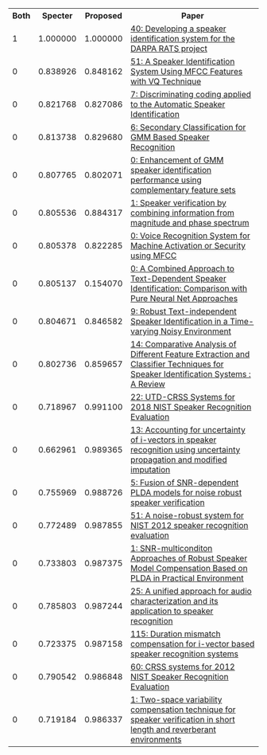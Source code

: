 <html><table><tr>
<th>Both</th>
<th>Specter</th>
<th>Proposed</th>
<th>Paper</th>
</tr>
<tr>
<td>1</td>
<td>1.000000</td>
<td>1.000000</td>
<td><a href="https://www.semanticscholar.org/paper/f00bea11eed756c3ae90dae416945d8708155caf">40: Developing a speaker identification system for the DARPA RATS project</a></td>
</tr>
<tr>
<td>0</td>
<td>0.838926</td>
<td>0.848162</td>
<td><a href="https://www.semanticscholar.org/paper/2291364ffe32bfca173d3842190d75270ba1ea4e">51: A Speaker Identification System Using MFCC Features with VQ Technique</a></td>
</tr>
<tr>
<td>0</td>
<td>0.821768</td>
<td>0.827086</td>
<td><a href="https://www.semanticscholar.org/paper/85840892e883abdfd8fcda85f4294d56efa65f6e">7: Discriminating coding applied to the Automatic Speaker Identification</a></td>
</tr>
<tr>
<td>0</td>
<td>0.813738</td>
<td>0.829680</td>
<td><a href="https://www.semanticscholar.org/paper/b3c0f520793f12277e88785e51ba59796ad39bb1">6: Secondary Classification for GMM Based Speaker Recognition</a></td>
</tr>
<tr>
<td>0</td>
<td>0.807765</td>
<td>0.802071</td>
<td><a href="https://www.semanticscholar.org/paper/3e5af3543201ecf352caeff8a96356f80ab40580">0: Enhancement of GMM speaker identification performance using complementary feature sets</a></td>
</tr>
<tr>
<td>0</td>
<td>0.805536</td>
<td>0.884317</td>
<td><a href="https://www.semanticscholar.org/paper/50cb441952100e2396cf50209976f76627572de7">1: Speaker verification by combining information from magnitude and phase spectrum</a></td>
</tr>
<tr>
<td>0</td>
<td>0.805378</td>
<td>0.822285</td>
<td><a href="https://www.semanticscholar.org/paper/e3707a26d0114a989e56deec250253829d1c3175">0: Voice Recognition System for Machine Activation or Security using MFCC</a></td>
</tr>
<tr>
<td>0</td>
<td>0.805137</td>
<td>0.154070</td>
<td><a href="https://www.semanticscholar.org/paper/86255486738e6bdd0b9e4b5a10dc8280b2caec4b">0: A Combined Approach to Text-Dependent Speaker Identification: Comparison with Pure Neural Net Approaches</a></td>
</tr>
<tr>
<td>0</td>
<td>0.804671</td>
<td>0.846582</td>
<td><a href="https://www.semanticscholar.org/paper/f3f3e452a5e98a511cf072dbda2871058decb1c3">9: Robust Text-independent Speaker Identification in a Time-varying Noisy Environment</a></td>
</tr>
<tr>
<td>0</td>
<td>0.802736</td>
<td>0.859657</td>
<td><a href="https://www.semanticscholar.org/paper/8312c229a7ed6a8b8456490e1f831b53727f36f8">14: Comparative Analysis of Different Feature Extraction and Classifier Techniques for Speaker Identification Systems : A Review</a></td>
</tr>
<tr>
<td>0</td>
<td>0.718967</td>
<td>0.991100</td>
<td><a href="https://www.semanticscholar.org/paper/8cf41f9c32699767c558877a1029d8f76112947f">22: UTD-CRSS Systems for 2018 NIST Speaker Recognition Evaluation</a></td>
</tr>
<tr>
<td>0</td>
<td>0.662961</td>
<td>0.989365</td>
<td><a href="https://www.semanticscholar.org/paper/112656bd610d7193b04b14e7e60d826c4351b533">13: Accounting for uncertainty of i-vectors in speaker recognition using uncertainty propagation and modified imputation</a></td>
</tr>
<tr>
<td>0</td>
<td>0.755969</td>
<td>0.988726</td>
<td><a href="https://www.semanticscholar.org/paper/b1136e7702280ea4a370868439aa17753377779a">5: Fusion of SNR-dependent PLDA models for noise robust speaker verification</a></td>
</tr>
<tr>
<td>0</td>
<td>0.772489</td>
<td>0.987855</td>
<td><a href="https://www.semanticscholar.org/paper/3ca7d7d58ac304e848fd5641d677578b4828ee74">51: A noise-robust system for NIST 2012 speaker recognition evaluation</a></td>
</tr>
<tr>
<td>0</td>
<td>0.733803</td>
<td>0.987375</td>
<td><a href="https://www.semanticscholar.org/paper/e91b2c8d12cb9ea60818d135df205e71bdb5ea3f">1: SNR-multiconditon Approaches of Robust Speaker Model Compensation Based on PLDA in Practical Environment</a></td>
</tr>
<tr>
<td>0</td>
<td>0.785803</td>
<td>0.987244</td>
<td><a href="https://www.semanticscholar.org/paper/84a4a766cbd6e241e44180ddd7a771db1844a13d">25: A unified approach for audio characterization and its application to speaker recognition</a></td>
</tr>
<tr>
<td>0</td>
<td>0.723375</td>
<td>0.987158</td>
<td><a href="https://www.semanticscholar.org/paper/32f835e2e8af5ea9b4000701b9e0a6679806b54d">115: Duration mismatch compensation for i-vector based speaker recognition systems</a></td>
</tr>
<tr>
<td>0</td>
<td>0.790542</td>
<td>0.986848</td>
<td><a href="https://www.semanticscholar.org/paper/1bc55bef2be99e03183c05c03e5eb0f00f60ff8c">60: CRSS systems for 2012 NIST Speaker Recognition Evaluation</a></td>
</tr>
<tr>
<td>0</td>
<td>0.719184</td>
<td>0.986337</td>
<td><a href="https://www.semanticscholar.org/paper/e4b7bdc2e6bccf2fd0fb97ddcb27ab296dd1a9f2">1: Two-space variability compensation technique for speaker verification in short length and reverberant environments</a></td>
</tr>
</table></html>
